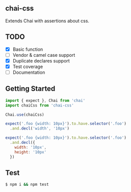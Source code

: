 ## chai-css

Extends Chai with assertions about css.

## TODO

- [x] Basic function
- [ ] Vendor & camel case support
- [x] Duplicate declares support
- [x] Test coverage
- [ ] Documentation

## Getting Started

```js
import { expect }, Chai from 'chai'
import chaiCss from 'chai-css'

Chai.use(chaiCss)

expect('.foo {width: 10px}').to.have.selector('.foo')
  .and.decl('width', '10px')

expect('.foo {width: 10px}').to.have.selector('.foo')
  .and.decl({
    width: '10px',
    height: '10px'
  })
```

## Test

```bash
$ npm i && npm test
```

